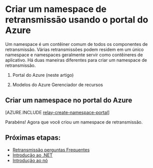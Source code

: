 <properties
    pageTitle="Criar um namespace de retransmissão usando o portal de Azure | Microsoft Azure"
    description="Para começar a usar o Azure retransmissão, você precisará de um namespace. Veja aqui como criar uma usando o portal do Azure."
    services="service-bus"
    documentationCenter=".net"
    authors="jtaubensee"
    manager="timlt"
    editor=""/>

<tags
    ms.service="service-bus"
    ms.devlang="tbd"
    ms.topic="get-started-article"
    ms.tgt_pltfrm="multiple"
    ms.workload="na"
    ms.date="10/28/2016"
    ms.author="jotaub"/>

# <a name="create-a-relay-namespace-using-the-azure-portal"></a>Criar um namespace de retransmissão usando o portal do Azure

Um namespace é um contêiner comum de todos os componentes de retransmissão. Várias retransmissões podem residem em um único namespace e namespaces geralmente servir como contêineres de aplicativo. Há duas maneiras diferentes para criar um namespace de retransmissão.

1.  Portal do Azure (neste artigo)

2.  Modelos do Azure Gerenciador de recursos

## <a name="create-a-namespace-in-the-azure-portal"></a>Criar um namespace no portal do Azure

[AZURE.INCLUDE [relay-create-namespace-portal](../../includes/relay-create-namespace-portal.md)]

Parabéns! Agora que você criou um namespace de retransmissão.

## <a name="next-steps"></a>Próximas etapas:

- [Retransmissão perguntas Frequentes](relay-faq.md)
- [Introdução ao .NET](relay-hybrid-connections-dotnet-get-started.md)
- [Introdução ao nó](relay-hybrid-connections-node-get-started.md)